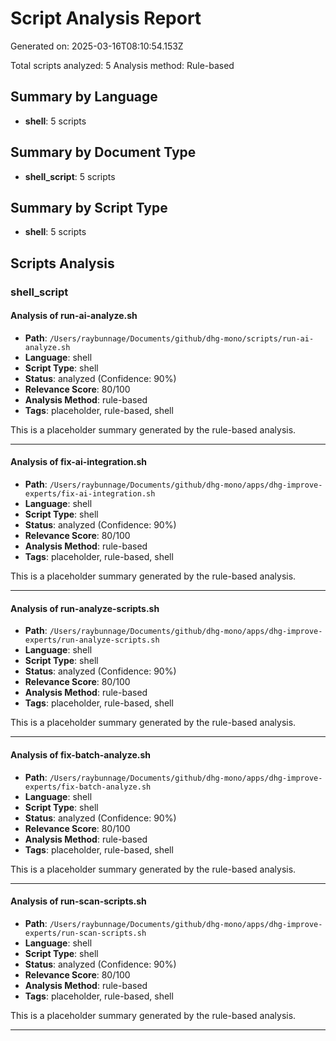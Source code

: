 # Script Analysis Report

Generated on: 2025-03-16T08:10:54.153Z

Total scripts analyzed: 5
Analysis method: Rule-based

## Summary by Language

- **shell**: 5 scripts

## Summary by Document Type

- **shell_script**: 5 scripts

## Summary by Script Type

- **shell**: 5 scripts

## Scripts Analysis

### shell_script

#### Analysis of run-ai-analyze.sh

- **Path**: `/Users/raybunnage/Documents/github/dhg-mono/scripts/run-ai-analyze.sh`
- **Language**: shell
- **Script Type**: shell
- **Status**: analyzed (Confidence: 90%)
- **Relevance Score**: 80/100
- **Analysis Method**: rule-based
- **Tags**: placeholder, rule-based, shell

This is a placeholder summary generated by the rule-based analysis.

---

#### Analysis of fix-ai-integration.sh

- **Path**: `/Users/raybunnage/Documents/github/dhg-mono/apps/dhg-improve-experts/fix-ai-integration.sh`
- **Language**: shell
- **Script Type**: shell
- **Status**: analyzed (Confidence: 90%)
- **Relevance Score**: 80/100
- **Analysis Method**: rule-based
- **Tags**: placeholder, rule-based, shell

This is a placeholder summary generated by the rule-based analysis.

---

#### Analysis of run-analyze-scripts.sh

- **Path**: `/Users/raybunnage/Documents/github/dhg-mono/apps/dhg-improve-experts/run-analyze-scripts.sh`
- **Language**: shell
- **Script Type**: shell
- **Status**: analyzed (Confidence: 90%)
- **Relevance Score**: 80/100
- **Analysis Method**: rule-based
- **Tags**: placeholder, rule-based, shell

This is a placeholder summary generated by the rule-based analysis.

---

#### Analysis of fix-batch-analyze.sh

- **Path**: `/Users/raybunnage/Documents/github/dhg-mono/apps/dhg-improve-experts/fix-batch-analyze.sh`
- **Language**: shell
- **Script Type**: shell
- **Status**: analyzed (Confidence: 90%)
- **Relevance Score**: 80/100
- **Analysis Method**: rule-based
- **Tags**: placeholder, rule-based, shell

This is a placeholder summary generated by the rule-based analysis.

---

#### Analysis of run-scan-scripts.sh

- **Path**: `/Users/raybunnage/Documents/github/dhg-mono/apps/dhg-improve-experts/run-scan-scripts.sh`
- **Language**: shell
- **Script Type**: shell
- **Status**: analyzed (Confidence: 90%)
- **Relevance Score**: 80/100
- **Analysis Method**: rule-based
- **Tags**: placeholder, rule-based, shell

This is a placeholder summary generated by the rule-based analysis.

---

